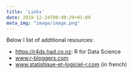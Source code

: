 ```yaml
---
title: 'Links'
date: 2019-12-24T00:40:29+01:00
meta_img: "image/image.png"
---
```


Below I list of additional resources:

* <a href="https://r4ds.had.co.nz/" target="_blank" rel="noopener">https://r4ds.had.co.nz</a>: R for Data Science
* <a href="https://www.r-bloggers.com/" target="_blank" rel="noopener">www.r-bloggers.com</a>
* <a href="https://statistique-et-logiciel-r.com/" target="_blank" rel="noopener">www.statistique-et-logiciel-r.com</a> (in french)
